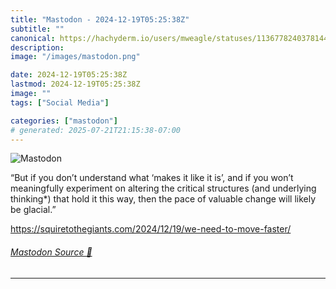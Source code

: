 ```yaml
---
title: "Mastodon - 2024-12-19T05:25:38Z"
subtitle: ""
canonical: https://hachyderm.io/users/mweagle/statuses/113677824037814406
description:
image: "/images/mastodon.png"

date: 2024-12-19T05:25:38Z
lastmod: 2024-12-19T05:25:38Z
image: ""
tags: ["Social Media"]

categories: ["mastodon"]
# generated: 2025-07-21T21:15:38-07:00
---
```

![Mastodon](/images/mastodon.png)

<p>“But if you don’t understand what ‘makes it like it is’, and if you won’t meaningfully experiment on altering the critical structures (and underlying thinking*) that hold it this way, then the pace of valuable change will likely be glacial.”</p><p><a href="https://squiretothegiants.com/2024/12/19/we-need-to-move-faster/" target="_blank" rel="nofollow noopener noreferrer" translate="no"><span class="invisible">https://</span><span class="ellipsis">squiretothegiants.com/2024/12/</span><span class="invisible">19/we-need-to-move-faster/</span></a></p>


###### [Mastodon Source 🐘](https://hachyderm.io/@mweagle/113677824037814406)

___
